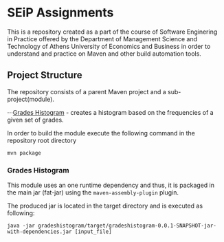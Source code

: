 # SEiP Assignments
This is a repository created as a part of the course of Software Enginering in Practice offered by the Department of Management Science and Technology of Athens University of Economics and Business in order to understand and practice on Maven and other build automation tools.

## Project Structure
The repository consists of a parent Maven project and a sub-project(module).

⋅⋅⋅[Grades Histogram](gradeshistogram) - creates a histogram based on the frequencies of a given set of grades.

In order to build the module execute the following command in the repository root directory
```
mvn package
```

### Grades Histogram
This module uses an one runtime dependency and thus, it is packaged in the main jar (fat-jar) using the ```maven-assembly-plugin``` plugin.

The produced jar is located in the target directory and is executed as following:
```
java -jar gradeshistogram/target/gradeshistogram-0.0.1-SNAPSHOT-jar-with-dependencies.jar [input_file]
```

